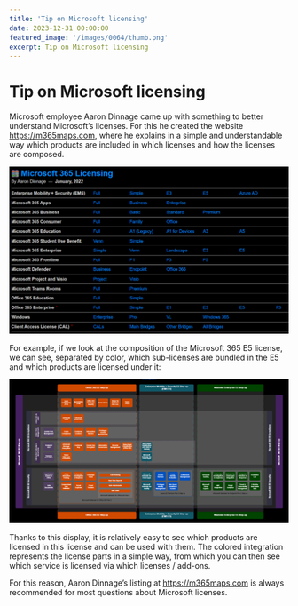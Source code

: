 ```yaml
---
title: 'Tip on Microsoft licensing'
date: 2023-12-31 00:00:00
featured_image: '/images/0064/thumb.png'
excerpt: Tip on Microsoft licensing
---
```


# Tip on Microsoft licensing

Microsoft employee Aaron Dinnage came up with something to better understand Microsoft’s licenses. For this he created the website https://m365maps.com, where he explains in a simple and understandable way which products are included in which licenses and how the licenses are composed.

![](/images/0064/1.png)

For example, if we look at the composition of the Microsoft 365 E5 license, we can see, separated by color, which sub-licenses are bundled in the E5 and which products are licensed under it:

![](/images/0064/2.png)

Thanks to this display, it is relatively easy to see which products are licensed in this license and can be used with them. The colored integration represents the license parts in a simple way, from which you can then see which service is licensed via which licenses / add-ons.

For this reason, Aaron Dinnage’s listing at https://m365maps.com is always recommended for most questions about Microsoft licenses.